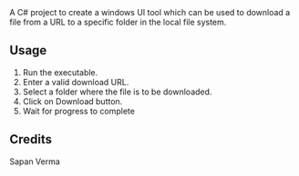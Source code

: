 <snippet>
  <content><![CDATA[
# ${1:Project Name}

A C# project to create a windows UI tool which can be used to download a file from a URL to a specific folder in the local file system.

## Usage

1. Run the executable.
2. Enter a valid download URL.
3. Select a folder where the file is to be downloaded.
4. Click on Download button.
5. Wait for progress to complete

## Credits

Sapan Verma

</content>
</snippet>
